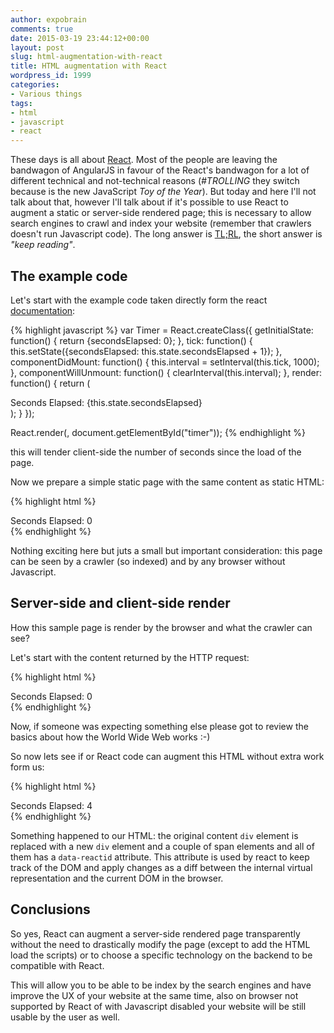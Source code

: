 ```yaml
---
author: expobrain
comments: true
date: 2015-03-19 23:44:12+00:00
layout: post
slug: html-augmentation-with-react
title: HTML augmentation with React
wordpress_id: 1999
categories:
- Various things
tags:
- html
- javascript
- react
---
```


These days is all about [React](http://facebook.github.io/react/). Most of the people are leaving the bandwagon of AngularJS in favour of the React's bandwagon for a lot of different technical and not-technical reasons (_#TROLLING_ they switch because is the new JavaScript _Toy of the Year_). But today and here I'll not talk about that, however I'll talk about if it's possible to use React to augment a static or server-side rendered page; this is necessary to allow search engines to crawl and index your website (remember that crawlers doesn't run Javascript code). The long answer is [TL;RL](http://www.urbandictionary.com/define.php?term=tl%3Brl), the short answer is _"keep reading"_.


<!-- more -->




## The example code



Let's start with the example code taken directly form the react [documentation](http://facebook.github.io/react/):

{% highlight javascript %}
var Timer = React.createClass({
  getInitialState: function() {
    return {secondsElapsed: 0};
  },
  tick: function() {
    this.setState({secondsElapsed: this.state.secondsElapsed + 1});
  },
  componentDidMount: function() {
    this.interval = setInterval(this.tick, 1000);
  },
  componentWillUnmount: function() {
    clearInterval(this.interval);
  },
  render: function() {
    return (
      <div>Seconds Elapsed: {this.state.secondsElapsed}</div>
    );
  }
});

React.render(<Timer />, document.getElementById("timer"));
{% endhighlight %}

this will tender client-side the number of seconds since the load of the page.

Now we prepare a simple static page with the same content as static HTML:

{% highlight html %}
<html>
    <head>
        <script src="build/react.js"></script>
        <script src="build/JSXTransformer.js"></script>
    </head>
    <body>
        <div id="timer">Seconds Elapsed: 0</div>
        <script src="build/Timer.js"></script>
    </body>
</html>
{% endhighlight %}

Nothing exciting here but juts a small but important consideration: this page can be seen by a crawler (so indexed) and by any browser without Javascript.




## Server-side and client-side render



How this sample page is render by the browser and what the crawler can see?

Let's start with the content returned by the HTTP request:

{% highlight html %}
<html>
    <head>
        <script src="build/react.js"></script>
        <script src="build/JSXTransformer.js"></script>
    </head>
    <body>
        <div id="timer">Seconds Elapsed: 0</div>
        <script src="build/Timer.js"></script>
    </body>
</html>
{% endhighlight %}

Now, if someone was expecting something else please got to review the basics about how the World Wide Web works :-)

So now lets see if or React code can augment this HTML without extra work form us:

{% highlight html %}
<html>
    <head>
        <script src="build/react.js"></script>
        <script src="build/JSXTransformer.js"></script>
    </head>
    <body>
        <div id="timer">
            <div data-reactid=".0">
                <span data-reactid=".0.0">Seconds Elapsed: </span>
                <span data-reactid=".0.1">4</span>
            </div>
        </div>
        <script src="build/Timer.js"></script>
    </body>
</html>
{% endhighlight %}

Something happened to our HTML: the original content `div` element is replaced with a new `div` element and a couple of span elements and all of them has a `data-reactid` attribute. This attribute is used by react to keep track of the DOM and apply changes as a diff between the internal virtual representation and the current DOM in the browser.




## Conclusions



So yes, React can augment a server-side rendered page transparently without the need to drastically modify the page (except to add the HTML load the scripts) or to choose a specific technology on the backend to be compatible with React.

This will allow you to be able to be index by the search engines and have improve the UX of your website at the same time, also on browser not supported by React of with Javascript disabled your website will be still usable by the user as well.

